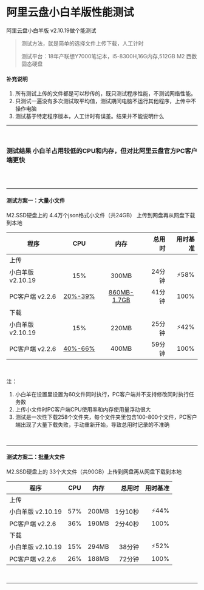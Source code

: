 阿里云盘小白羊版性能测试
====

阿里云盘小白羊版 v2.10.19做个能测试
>测试方法，就是简单的选择文件上传下载，人工计时
>
>测试平台：18年产联想Y7000笔记本，i5-8300H,16G内存,512GB M2 西数固态硬盘

#### 补充说明
1. 所有测试上传的文件都是可以秒传的，既只测试程序性能，不测试网络性能。
2. 只测试一遍没有多次测试取平均值，测试期间电脑不运行其他程序，上传中不操作电脑
3. 测试基于特定程序版本，人工计时有误差。结果并不能说明什么

------
<br/>

### 测试结果 小白羊占用较低的CPU和内存，但对比阿里云盘官方PC客户端更快

<br/><br/>

------

#### 测试方案一：大量小文件

M2.SSD硬盘上的  4.4万个json格式小文件（共24GB）	上传到网盘再从网盘下载到本地		

| 程序 | CPU | 内存 | 总用时 | 用时基准 |
| --- | :---: | :---: | ---: | ---: |
| 上传 |  |  |  |  |
| 小白羊版 v2.10.19 | 15% | 300MB | 24分钟 | :zap:58% |
| PC客户端 v2.2.6 | [20%-39%]() | [860MB-1.7GB]() | 41分钟 | 100% |
| 下载 |  |  |  |  |
| 小白羊版 v2.10.19 | 15% | 220MB | 25分钟 | :zap:42% |
| PC客户端 v2.2.6 | [40%-66%]() | 400MB | 59分钟 | 100% |
<br/>

注：
1. 小白羊在设置里设置为60文件同时执行，PC客户端并不支持修改同时执行任务数
1. 上传小文件时PC客户端CPU使用率和内存使用量浮动很大
2. 测试是一次性下载258个文件夹，每个文件夹里包含100-800个文件，PC客户端出现了大量下载失败，手动重新开始，导致总用时记录的不准确

<br/>

------

#### 测试方案二：批量大文件

M2.SSD硬盘上的  33个大文件（共90GB）上传到网盘再从网盘下载到本地	

| 程序 | CPU | 内存 | 总用时 | 用时基准 |
| --- | :---: | :---: | ---: | ---: |
| 上传 |  |  |  |  |
| 小白羊版 v2.10.19 | 57% | 200MB | 1分10秒 | :zap:44% |
| PC客户端 v2.2.6 | 36% | 190MB | 2分40秒 | 100% |
| 下载 |  |  |  |  |
| 小白羊版 v2.10.19 | 15% | 294MB | 38分钟 | :zap:52% |
| PC客户端 v2.2.6 | 26% | 188MB | 72分钟 | 100% |
<br/>

------

